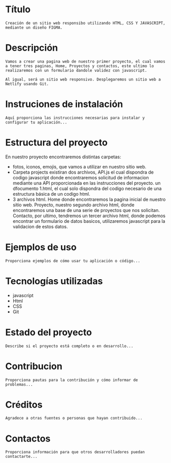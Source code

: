 # Título
    Creación de un sitio web responsibo utilizando HTML, CSS Y JAVASCRIPT, mediante un diseño FIGMA.

# Descripción
    Vamos a crear una pagina web de nuestro primer proyecto, el cual vamos a tener tres paginas, Home, Proyectos y contactos, este ultimo lo realizaremos con un formulario dandole validez con javascript.

    Al igual, será un sitio web responsivo. Desplegaremos un sitio web a Netlify usando Git.

# Instruciones de instalación
    Aquí proporciona las instrucciones necesarias para instalar y configurar tu aplicación...

# Estructura del proyecto
En nuestro proyecto encontraremos distintas  carpetas:
- fotos, iconos, emojis, que vamos a utilizar en nuestro sitio web.
- Carpeta projects existiran dos archivos, API.js el cual dispondra de codigo javascript donde encontraremos solicitud de informacion mediante una API     proporcionada en las instrucciones del proyecto. 
un dfocumento 1.html, el cual solo dispondra del codigo necesario de una estructura básica de un codigo html.
- 3 archivos html.
 Home donde encontraremos la pagina inicial de nuestro sitio web.
 Proyecto, nuestro segundo archivo html, donde encontraremos una base de una serie de proyectos que nos solicitan.
 Contacto, por ultimo, tendremos un tercer archivo html, donde podemos encontrar un formulario de datos basicos, utilizaremos javascript para la validacion de estos datos.

# Ejemplos de uso
    Proporciona ejemplos de cómo usar tu aplicación o código...


# Tecnologías utilizadas
- javascript
- Html
- CSS
- Git

# Estado del proyecto
    Describe si el proyecto está completo o en desarrollo...

# Contribucion
    Proporciona pautas para la contribución y cómo informar de problemas...

# Créditos
    Agradece a otras fuentes o personas que hayan contribuido...

# Contactos
    Proporciona información para que otros desarrolladores puedan contactarte...

